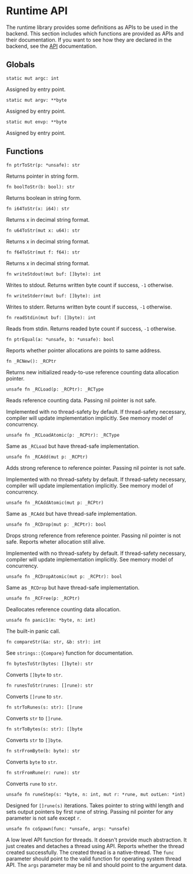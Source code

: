 # Runtime API

The runtime library provides some definitions as APIs to be used in the backend. This section includes which functions are provided as APIs and their documentation. If you want to see how they are declared in the backend, see the [API](/api/runtime-api) documentation.

## Globals

```jule
static mut argc: int
```
Assigned by entry point.

```jule
static mut argv: **byte
```
Assigned by entry point.

```jule
static mut envp: **byte
```
Assigned by entry point.

## Functions

```jule
fn ptrToStr(p: *unsafe): str
```
Returns pointer in string form.

```jule
fn boolToStr(b: bool): str
```
Returns boolean in string form.

```jule
fn i64ToStr(x: i64): str
```
Returns x in decimal string format.

```jule
fn u64ToStr(mut x: u64): str
```
Returns x in decimal string format.

```jule
fn f64ToStr(mut f: f64): str
```
Returns x in decimal string format.

```jule
fn writeStdout(mut buf: []byte): int
```
Writes to stdout. Returns written byte count if success, `-1` otherwise.

```jule
fn writeStderr(mut buf: []byte): int
```
Writes to stderr. Returns written byte count if success, `-1` otherwise.

```jule
fn readStdin(mut buf: []byte): int
```
Reads from stdin. Returns readed byte count if success, `-1` otherwise.

```jule
fn ptrEqual(a: *unsafe, b: *unsafe): bool
```
Reports whether pointer allocations are points to same address.

```jule
fn _RCNew(): _RCPtr
```
Returns new initialized ready-to-use reference counting data allocation pointer.

```jule
unsafe fn _RCLoad(p: _RCPtr): _RCType
```
Reads reference counting data. Passing nil pointer is not safe.

Implemented with no thread-safety by default. If thread-safety necessary, compiler will update implementation implicitly. See memory model of concurrency.

```jule
unsafe fn _RCLoadAtomic(p: _RCPtr): _RCType
```
Same as `_RCLoad` but have thread-safe implementation.

```jule
unsafe fn _RCAdd(mut p: _RCPtr)
```
Adds strong reference to reference pointer. Passing nil pointer is not safe.

Implemented with no thread-safety by default. If thread-safety necessary, compiler will update implementation implicitly. See memory model of concurrency.

```jule
unsafe fn _RCAddAtomic(mut p: _RCPtr)
```
Same as `_RCAdd` but have thread-safe implementation.

```jule
unsafe fn _RCDrop(mut p: _RCPtr): bool
```
Drops strong reference from reference pointer. Passing nil pointer is not safe. Reports wheter allocation still alive.

Implemented with no thread-safety by default. If thread-safety necessary, compiler will update implementation implicitly. See memory model of concurrency.

```jule
unsafe fn _RCDropAtomic(mut p: _RCPtr): bool
```
Same as `_RCDrop` but have thread-safe implementation.

```jule
unsafe fn _RCFree(p: _RCPtr)
```
Deallocates reference counting data allocation.

```jule
unsafe fn panic1(m: *byte, n: int)
```
The built-in panic call.

```jule
fn compareStr(&a: str, &b: str): int
```
See `strings::{Compare}` function for documentation.

```jule
fn bytesToStr(bytes: []byte): str
```
Converts `[]byte` to `str`.

```jule
fn runesToStr(runes: []rune): str
```
Converts `[]rune` to `str`.

```jule
fn strToRunes(s: str): []rune
```
Converts `str` to `[]rune`.

```jule
fn strToBytes(s: str): []byte
```
Converts `str` to `[]byte`.

```jule
fn strFromByte(b: byte): str
```
Converts `byte` to `str`.

```jule
fn strFromRune(r: rune): str
```
Converts `rune` to `str`.

```jule
unsafe fn runeStep(s: *byte, n: int, mut r: *rune, mut outLen: *int)
```
Designed for `[]rune(s)` iterations. Takes pointer to string withl length and sets output pointers by first rune of string. Passing nil pointer for any parameter is not safe except `r`.

```jule
unsafe fn coSpawn(func: *unsafe, args: *unsafe)
```
A low level API function for threads. It doesn't provide much abstraction. It just creates and detaches a thread using API. Reports whether the thread created successfully. The created thread is a native-thread. The `func` parameter should point to the valid function for operating system thread API. The `args` parameter may be nil and should point to the argument data.